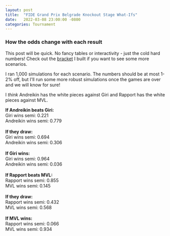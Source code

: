 ```yaml
---
layout: post
title:  "FIDE Grand Prix Belgrade Knockout Stage What-Ifs"
date:   2022-03-08 23:00:00 -0800
categories: Tournament
---
```


### How the odds change with each result

This post will be quick. No fancy tables or interactivity - just the cold hard numbers! Check out the [bracket][b] I built if you want to see some more scenarios.

I ran 1,000 simulations for each scenario. The numbers should be at most 1-2% off, but I'll run some more robust simulations once the games are over and we will know for sure!

I *think* Andreikin has the white pieces against Giri and Rapport has the white pieces against MVL. 

**If Andreikin beats Giri:**
<br>Giri wins semi: 0.221
<br>Andreikin wins semi: 0.779
<br>
<br>**If they draw:**
<br>Giri wins semi: 0.694
<br>Andreikin wins semi: 0.306
<br>
<br>**If Giri wins:**
<br>Giri wins semi: 0.964
<br>Andreikin wins semi: 0.036
<br>
<br>**If Rapport beats MVL:**
<br>Rapport wins semi: 0.855
<br>MVL wins semi: 0.145
<br>
<br>**If they draw:**
<br>Rapport wins semi: 0.432
<br>MVL wins semi: 0.568
<br>
<br>**If MVL wins:**
<br>Rapport wins semi: 0.066
<br>MVL wins semi: 0.934


[b]: https://pawnalyze.com/tournament/2022/03/08/FIDE-Grand_Prix-Belgrade-Knockout-Bracket.html
